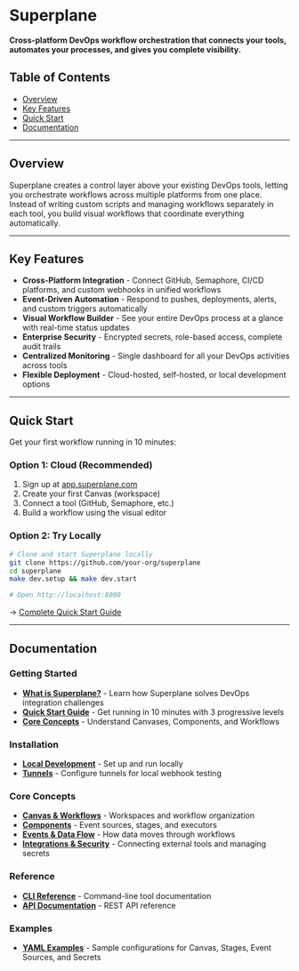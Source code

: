 # Superplane

**Cross-platform DevOps workflow orchestration that connects your tools, automates your processes, and gives you complete visibility.**

## Table of Contents

- [Overview](#overview)
- [Key Features](#key-features)
- [Quick Start](#quick-start)
- [Documentation](#documentation)

---

## Overview

Superplane creates a control layer above your existing DevOps tools, letting you orchestrate workflows across multiple platforms from one place. Instead of writing custom scripts and managing workflows separately in each tool, you build visual workflows that coordinate everything automatically.

---

## Key Features

- **Cross-Platform Integration** - Connect GitHub, Semaphore, CI/CD platforms, and custom webhooks in unified workflows
- **Event-Driven Automation** - Respond to pushes, deployments, alerts, and custom triggers automatically
- **Visual Workflow Builder** - See your entire DevOps process at a glance with real-time status updates
- **Enterprise Security** - Encrypted secrets, role-based access, complete audit trails
- **Centralized Monitoring** - Single dashboard for all your DevOps activities across tools
- **Flexible Deployment** - Cloud-hosted, self-hosted, or local development options

---

## Quick Start

Get your first workflow running in 10 minutes:

### Option 1: Cloud (Recommended)
1. Sign up at [app.superplane.com](https://app.superplane.com)
2. Create your first Canvas (workspace)
3. Connect a tool (GitHub, Semaphore, etc.)
4. Build a workflow using the visual editor

### Option 2: Try Locally
```bash
# Clone and start Superplane locally
git clone https://github.com/your-org/superplane
cd superplane
make dev.setup && make dev.start

# Open http://localhost:8000
```

→ [Complete Quick Start Guide](docs/getting-started/quick-start.md)

---

## Documentation

### Getting Started
- **[What is Superplane?](docs/getting-started/what-is-superplane.md)** - Learn how Superplane solves DevOps integration challenges
- **[Quick Start Guide](docs/getting-started/quick-start.md)** - Get running in 10 minutes with 3 progressive levels
- **[Core Concepts](docs/getting-started/core-concepts.md)** - Understand Canvases, Components, and Workflows

### Installation
- **[Local Development](docs/installation/local-development.md)** - Set up and run locally
- **[Tunnels](docs/installation/tunnels.md)** - Configure tunnels for local webhook testing

### Core Concepts
- **[Canvas & Workflows](docs/concepts/canvas-and-workflows.md)** - Workspaces and workflow organization
- **[Components](docs/concepts/components.md)** - Event sources, stages, and executors
- **[Events & Data Flow](docs/concepts/events-and-data.md)** - How data moves through workflows
- **[Integrations & Security](docs/concepts/integrations-security.md)** - Connecting external tools and managing secrets

### Reference
- **[CLI Reference](docs/reference/cli.md)** - Command-line tool documentation
- **[API Documentation](https://app.superplane.com/api/v1/docs)** - REST API reference

### Examples
- **[YAML Examples](docs/examples/)** - Sample configurations for Canvas, Stages, Event Sources, and Secrets
